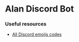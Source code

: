 
# Alan Discord Bot

### Useful resources
 - [All Discord emojis codes](https://gist.github.com/Vexs/629488c4bb4126ad2a9909309ed6bd71)